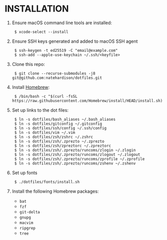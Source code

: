 INSTALLATION
============
1. Ensure macOS command line tools are installed:

        $ xcode-select --install

1. Ensure SSH keys generated and added to macOS SSH agent

        $ ssh-keygen -t ed25519 -C "email@example.com"
        $ ssh-add --apple-use-keychain ~/.ssh/<keyfile>

1. Clone this repo:

        $ git clone --recurse-submodules -j8 git@github.com:natehardison/dotfiles.git

1. Install [Homebrew](http://brew.sh/):

        $ /bin/bash -c "$(curl -fsSL https://raw.githubusercontent.com/Homebrew/install/HEAD/install.sh)"

1. Set up links to the dot files:

        $ ln -s dotfiles/bash_aliases ~/.bash_aliases
        $ ln -s dotfiles/gitconfig ~/.gitconfig
        $ ln -s dotfiles/ssh/config ~/.ssh/config
        $ ln -s dotfiles/vim ~/.vim
        $ ln -s dotfiles/zsh/zshrc ~/.zshrc
        $ ln -s dotfiles/zsh/.zprezto ~/.zprezto
        $ ln -s dotfiles/zsh/zpreztorc ~/.zpreztorc
        $ ln -s dotfiles/zsh/.zprezto/runcoms/zlogin ~/.zlogin
        $ ln -s dotfiles/zsh/.zprezto/runcoms/zlogout ~/.zlogout
        $ ln -s dotfiles/zsh/.zprezto/runcoms/zprofile ~/.zprofile
        $ ln -s dotfiles/zsh/.zprezto/runcoms/zshenv ~/.zshenv

1. Set up fonts

        $ ./dotfiles/fonts/install.sh

1. Install the following Homebrew packages:

    * `bat`
    * `fzf`
    * `git-delta`
    * `gnupg`
    * `macvim`
    * `ripgrep`
    * `tree`
